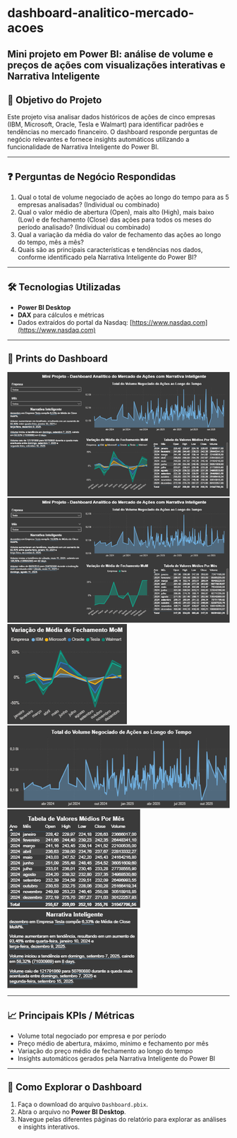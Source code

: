 # dashboard-analitico-mercado-acoes
Mini projeto em Power BI: análise de volume e preços de ações com visualizações interativas e Narrativa Inteligente
---

## 🎯 Objetivo do Projeto

Este projeto visa analisar dados históricos de ações de cinco empresas (IBM, Microsoft, Oracle, Tesla e Walmart) para identificar padrões e tendências no mercado financeiro. O dashboard responde perguntas de negócio relevantes e fornece insights automáticos utilizando a funcionalidade de Narrativa Inteligente do Power BI.

---

## ❓ Perguntas de Negócio Respondidas

1. Qual o total de volume negociado de ações ao longo do tempo para as 5 empresas analisadas? (Individual ou combinado)  
2. Qual o valor médio de abertura (Open), mais alto (High), mais baixo (Low) e de fechamento (Close) das ações para todos os meses do período analisado? (Individual ou combinado)  
3. Qual a variação da média do valor de fechamento das ações ao longo do tempo, mês a mês?  
4. Quais são as principais características e tendências nos dados, conforme identificado pela Narrativa Inteligente do Power BI?

---

## 🛠 Tecnologias Utilizadas

- **Power BI Desktop**  
- **DAX** para cálculos e métricas  
- Dados extraídos do portal da Nasdaq: [https://www.nasdaq.com](https://www.nasdaq.com)

---

## 📸 Prints do Dashboard

![Visão Geral](images/visao_geral.png)  
![Análise por Empresa](images/visao_tesla.png)  
![Variação de Média de Fechamento MoM](images/media_fechamento.png)  
![Total do Volume Negociado de Ações ao Longo do Tempo](images/total_vol_negociado.png)
![Total de Valores Médios por Mês](images/valores_medios.png)
![Narrativa Inteligente](images/narrativa_inteligente.png)

---

## 📈 Principais KPIs / Métricas

- Volume total negociado por empresa e por período  
- Preço médio de abertura, máximo, mínimo e fechamento por mês  
- Variação do preço médio de fechamento ao longo do tempo  
- Insights automáticos gerados pela Narrativa Inteligente do Power BI

---

## 🚀 Como Explorar o Dashboard

1. Faça o download do arquivo `Dashboard.pbix`.  
2. Abra o arquivo no **Power BI Desktop**.  
3. Navegue pelas diferentes páginas do relatório para explorar as análises e insights interativos.  
